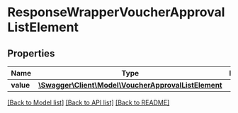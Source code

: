 # ResponseWrapperVoucherApprovalListElement

## Properties
Name | Type | Description | Notes
------------ | ------------- | ------------- | -------------
**value** | [**\Swagger\Client\Model\VoucherApprovalListElement**](VoucherApprovalListElement.md) |  | [optional] 

[[Back to Model list]](../README.md#documentation-for-models) [[Back to API list]](../README.md#documentation-for-api-endpoints) [[Back to README]](../README.md)


